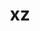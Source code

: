 ---
title: "xz"
layout: cache
categories: [package, v0.19]
meta: {"versions": ["5.2.7"], "compilers": ["gcc@7.3.1"], "oss": ["amzn2"], "platforms": ["linux"], "targets": ["aarch64"], "stacks": ["aws-ahug-aarch64", "aws-isc-aarch64", "radiuss-aws-aarch64"], "num_specs": 2, "num_specs_by_stack": {"aws-isc-aarch64": 1, "aws-ahug-aarch64": 1, "radiuss-aws-aarch64": 1}}
spec_details: [{"hash": "q5lalhurxt6szisljdqjrvktc6i4t26h", "compiler": "gcc@7.3.1", "versions": ["5.2.7"], "os": "amzn2", "platform": "linux", "target": "aarch64", "variants": ["build_system=autotools", "libs=shared,static", "+pic"], "stacks": ["aws-isc-aarch64", "aws-ahug-aarch64"], "size": "-", "tarball": "https://binaries.spack.io/releases/v0.19/build_cache/linux-amzn2-aarch64/gcc-7.3.1/xz-5.2.7/linux-amzn2-aarch64-gcc-7.3.1-xz-5.2.7-q5lalhurxt6szisljdqjrvktc6i4t26h.spack"}, {"hash": "jj6vr5hcqiikpez2scwy5ylshhkorb7g", "compiler": "gcc@7.3.1", "versions": ["5.2.7"], "os": "amzn2", "platform": "linux", "target": "aarch64", "variants": ["build_system=autotools", "libs=shared,static", "~pic"], "stacks": ["radiuss-aws-aarch64"], "size": "-", "tarball": "https://binaries.spack.io/releases/v0.19/build_cache/linux-amzn2-aarch64/gcc-7.3.1/xz-5.2.7/linux-amzn2-aarch64-gcc-7.3.1-xz-5.2.7-jj6vr5hcqiikpez2scwy5ylshhkorb7g.spack"}]
---